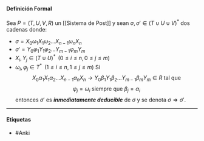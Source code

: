 #### Definición Formal

Sea $P=(T,U,V,R)$ un [[Sistema de Post]] y sean $\sigma,\sigma'\in(T\cup U\cup V)^*$ dos cadenas donde:
- $\sigma=X_0\omega_1X_1\omega_2...X_{n-1}\omega_nX_n$
- $\sigma'=Y_0\varphi_1Y_1\varphi_2...Y_{m-1}\varphi_mY_m$
- $X_i,Y_j\in(T\cup U)^*\;\;(0\le i\le n, 0\le j\le m)$
- $\omega_i,\varphi_j\in T^*\;\;(1\le i\le n, 1\le j\le m)$
Si $$X_0\alpha_1X_1\alpha_2...X_{n-1}\alpha_nX_n \rightarrow Y_0\beta_1Y_1\beta_2...Y_{m-1}\beta_mY_m\in R \text{ tal que}$$$$\varphi_j=\omega_i \text{ siempre que }\beta_j=\alpha_i$$
entonces $\sigma'$ es ***inmediatamente deducible*** de $\sigma$ y se denota $\sigma\Rightarrow\sigma'$.
***
#### Etiquetas
- #Anki 